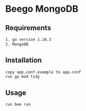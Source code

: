 # Beego MongoDB

## Requirements
```bash
1. go version 1.18.3
2. MongoDB
```

## Installation
```bash
copy app.conf.example to app.conf
run go mod tidy
```

## Usage
```bash
run bee run
```